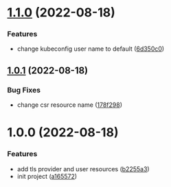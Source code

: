 # [1.1.0](https://github.com/cktf/terraform-kubernetes-x509/compare/1.0.1...1.1.0) (2022-08-18)


### Features

* change kubeconfig user name to default ([6d350c0](https://github.com/cktf/terraform-kubernetes-x509/commit/6d350c0032e03cf772e8e8b5b5f3f30b41518490))

## [1.0.1](https://github.com/cktf/terraform-kubernetes-x509/compare/1.0.0...1.0.1) (2022-08-18)


### Bug Fixes

* change csr resource name ([178f298](https://github.com/cktf/terraform-kubernetes-x509/commit/178f2986eac3af73a01af8ac0e71ed3477b1f36c))

# 1.0.0 (2022-08-18)


### Features

* add tls provider and user resources ([b2255a3](https://github.com/cktf/terraform-kubernetes-x509/commit/b2255a3fdd92bc733c97a4a6b4450f173ebc0430))
* init project ([a165572](https://github.com/cktf/terraform-kubernetes-x509/commit/a165572d52a69d63656261d890144359137045a0))
